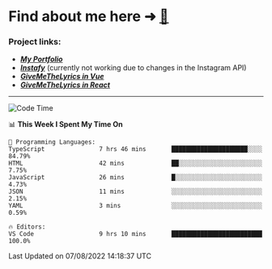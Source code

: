 # Find about me here ➜ [🧑](https://pauabella.dev)

### Project links:
- ***[My Portfolio](https://pauabella.dev)***
- ***[Instafy](https://instafy.me)*** (currently not working due to changes in the Instagram API)
- ***[GiveMeTheLyrics in Vue](https://lyrics.pauabella.dev)***
- ***[GiveMeTheLyrics in React](https://pauabella.dev/GiveMeTheLyrics)***

---
<!--START_SECTION:waka-->
![Code Time](http://img.shields.io/badge/Code%20Time-1%2C342%20hrs%206%20mins-blue)

📊 **This Week I Spent My Time On** 

```text
💬 Programming Languages: 
TypeScript               7 hrs 46 mins       █████████████████████░░░░   84.79% 
HTML                     42 mins             ██░░░░░░░░░░░░░░░░░░░░░░░   7.75% 
JavaScript               26 mins             █░░░░░░░░░░░░░░░░░░░░░░░░   4.73% 
JSON                     11 mins             ░░░░░░░░░░░░░░░░░░░░░░░░░   2.15% 
YAML                     3 mins              ░░░░░░░░░░░░░░░░░░░░░░░░░   0.59%

🔥 Editors: 
VS Code                  9 hrs 10 mins       █████████████████████████   100.0%

```


 Last Updated on 07/08/2022 14:18:37 UTC
<!--END_SECTION:waka-->
